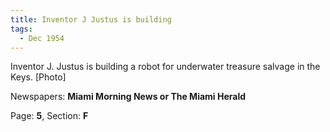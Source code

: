 ```yaml
---  
title: Inventor J Justus is building  
tags:  
  - Dec 1954  
---  
```

  
Inventor J. Justus is building a robot for underwater treasure salvage in the Keys. [Photo]  
  
Newspapers: **Miami Morning News or The Miami Herald**  
  
Page: **5**, Section: **F** 

